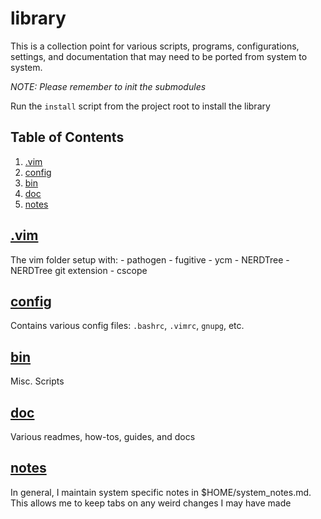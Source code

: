 # library

  This is a collection point for various scripts, programs, configurations, settings,
  and documentation that may need to be ported from system to system.

  *NOTE: Please remember to init the submodules*

  Run the `install` script from the project root to install the library

## Table of Contents
  1. [.vim](#.vim)
  2. [config](#config)
  3. [bin](#bin)
  4. [doc](#doc)
  5. [notes](#notes)

## [.vim](.vim)

  The vim folder setup with:
    - pathogen
    - fugitive
    - ycm
    - NERDTree
    - NERDTree git extension
    - cscope

## [config](config)

  Contains various config files: `.bashrc`, `.vimrc`, `gnupg`, etc.

## [bin](bin)

  Misc. Scripts

## [doc](doc)

  Various readmes, how-tos, guides, and docs

## [notes](notes)

  In general, I maintain system specific notes in $HOME/system_notes.md.
  This allows me to keep tabs on any weird changes I may have made
